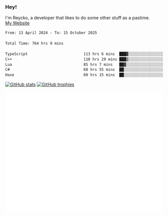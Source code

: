 ### Hey!
I'm Reycko, a developer that likes to do some other stuff as a pastime.  
[My Website](https://www.reycko.xyz/)

<!--START_SECTION:wakasection-->

```txt
From: 13 April 2024 - To: 15 October 2025

Total Time: 764 hrs 9 mins

TypeScript                         113 hrs 6 mins  ███▓░░░░░░░░░░░░░░░░░░░░░   14.12 %
C++                                110 hrs 29 mins ███▒░░░░░░░░░░░░░░░░░░░░░   13.79 %
Lua                                85 hrs 7 mins   ██▓░░░░░░░░░░░░░░░░░░░░░░   10.62 %
C#                                 68 hrs 55 mins  ██░░░░░░░░░░░░░░░░░░░░░░░   08.60 %
Haxe                               60 hrs 15 mins  ██░░░░░░░░░░░░░░░░░░░░░░░   07.52 %
```

<!--END_SECTION:wakasection-->

[![GitHub stats](https://github-readme-stats.vercel.app/api?username=Reycko&show_icons=true&theme=merko&hide_title=true&count_private=true)](https://github.com/anuraghazra/github-readme-stats)
[![GitHub trophies](https://github-profile-trophy.vercel.app/?username=reycko&theme=darkhub)](https://github.com/ryo-ma/github-profile-trophy)

![Metrics](/github-metrics.svg)
